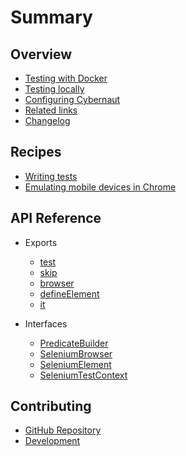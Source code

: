 # Summary

## Overview

* [Testing with Docker](docs/overview/testing-with-docker.md)
* [Testing locally](docs/overview/testing-locally.md)
* [Configuring Cybernaut](docs/overview/configuring-cybernaut.md)
* [Related links](docs/overview/related-links.md)
* [Changelog](https://github.com/clebert/cybernaut/blob/master/CHANGELOG.md)

## Recipes

* [Writing tests](docs/recipes/writing-tests.md)
* [Emulating mobile devices in Chrome](docs/recipes/emulating-mobile-devices-in-chrome.md)

## API Reference

* Exports
  * [test](docs/api-reference/exports/test.md)
  * [skip](docs/api-reference/exports/skip.md)
  * [browser](docs/api-reference/exports/browser.md)
  * [defineElement](docs/api-reference/exports/define-element.md)
  * [it](docs/api-reference/exports/it.md)

* Interfaces
  * [PredicateBuilder](docs/api-reference/interfaces/predicate-builder.md)
  * [SeleniumBrowser](docs/api-reference/interfaces/selenium-browser.md)
  * [SeleniumElement](docs/api-reference/interfaces/selenium-element.md)
  * [SeleniumTestContext](docs/api-reference/interfaces/selenium-test-context.md)

## Contributing

* [GitHub Repository](https://github.com/clebert/cybernaut)
* [Development](docs/contributing/development.md)
